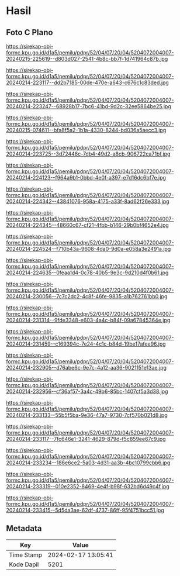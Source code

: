# Hasil

## Foto C Plano

https://sirekap-obj-formc.kpu.go.id/d1a5/pemilu/pdpr/52/04/07/20/04/5204072004007-20240215-225619--d803d027-2541-4b8c-bb7f-1d741964c87b.jpg

https://sirekap-obj-formc.kpu.go.id/d1a5/pemilu/pdpr/52/04/07/20/04/5204072004007-20240214-223117--dd2b7185-00de-470e-a643-c676c1c83ded.jpg

https://sirekap-obj-formc.kpu.go.id/d1a5/pemilu/pdpr/52/04/07/20/04/5204072004007-20240214-223247--68928b17-7bc6-41bd-9d2c-32ee5864be25.jpg

https://sirekap-obj-formc.kpu.go.id/d1a5/pemilu/pdpr/52/04/07/20/04/5204072004007-20240215-074611--bfa8f5a2-1b1a-4330-8244-bd036a5aecc3.jpg

https://sirekap-obj-formc.kpu.go.id/d1a5/pemilu/pdpr/52/04/07/20/04/5204072004007-20240214-223725--3d72446c-7db4-49d2-a8cb-906722ca71bf.jpg

https://sirekap-obj-formc.kpu.go.id/d1a5/pemilu/pdpr/52/04/07/20/04/5204072004007-20240214-224123--f964a9b1-0bbd-4e0f-a397-e7d16dc6bf7e.jpg

https://sirekap-obj-formc.kpu.go.id/d1a5/pemilu/pdpr/52/04/07/20/04/5204072004007-20240214-224342--43841076-958a-4175-a33f-8ad62f26e333.jpg

https://sirekap-obj-formc.kpu.go.id/d1a5/pemilu/pdpr/52/04/07/20/04/5204072004007-20240214-224345--48660c67-cf21-4fbb-b146-29b0bf4652e4.jpg

https://sirekap-obj-formc.kpu.go.id/d1a5/pemilu/pdpr/52/04/07/20/04/5204072004007-20240214-224524--f710b43a-9608-4da0-9d0a-e058a3e2491a.jpg

https://sirekap-obj-formc.kpu.go.id/d1a5/pemilu/pdpr/52/04/07/20/04/5204072004007-20240214-224635--0feaa1d4-0c78-40b5-9e3c-9d210d4f0b61.jpg

https://sirekap-obj-formc.kpu.go.id/d1a5/pemilu/pdpr/52/04/07/20/04/5204072004007-20240214-230056--7c7c2dc2-4c8f-46fe-9835-a1b762761bb0.jpg

https://sirekap-obj-formc.kpu.go.id/d1a5/pemilu/pdpr/52/04/07/20/04/5204072004007-20240214-231314--9fde3348-e603-4a4c-b84f-09a67845364e.jpg

https://sirekap-obj-formc.kpu.go.id/d1a5/pemilu/pdpr/52/04/07/20/04/5204072004007-20240214-231459--c169394c-7e24-4c1c-b84d-19be17afee96.jpg

https://sirekap-obj-formc.kpu.go.id/d1a5/pemilu/pdpr/52/04/07/20/04/5204072004007-20240214-232905--d76abe6c-9e7c-4a12-aa36-9021151e13ae.jpg

https://sirekap-obj-formc.kpu.go.id/d1a5/pemilu/pdpr/52/04/07/20/04/5204072004007-20240214-232956--cf36af57-3a4c-49b6-85bc-1407cf5a3d38.jpg

https://sirekap-obj-formc.kpu.go.id/d1a5/pemilu/pdpr/52/04/07/20/04/5204072004007-20240214-233133--55b5f5ba-9e36-47a7-9730-7cf570b021d8.jpg

https://sirekap-obj-formc.kpu.go.id/d1a5/pemilu/pdpr/52/04/07/20/04/5204072004007-20240214-233117--7fc646e1-3241-4629-879d-f5c859ee67c9.jpg

https://sirekap-obj-formc.kpu.go.id/d1a5/pemilu/pdpr/52/04/07/20/04/5204072004007-20240214-233234--186e6ce2-5a03-4d31-aa3b-4bc10799cbb6.jpg

https://sirekap-obj-formc.kpu.go.id/d1a5/pemilu/pdpr/52/04/07/20/04/5204072004007-20240214-233319--010e2352-8469-4e4f-b98f-632bd6d49c4f.jpg

https://sirekap-obj-formc.kpu.go.id/d1a5/pemilu/pdpr/52/04/07/20/04/5204072004007-20240214-233415--5d5da3ae-62df-4737-86ff-95f4751bcc51.jpg


## Metadata

| Key        | Value               |
| ---------- | ------------------- |
| Time Stamp | 2024-02-17 13:05:41 |
| Kode Dapil | 5201                |



